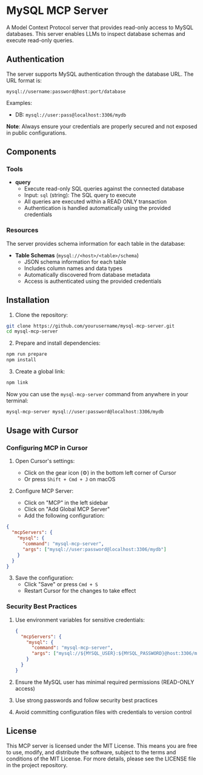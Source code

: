 # MySQL MCP Server

A Model Context Protocol server that provides read-only access to MySQL databases. This server enables LLMs to inspect database schemas and execute read-only queries.

## Authentication

The server supports MySQL authentication through the database URL. The URL format is:

```
mysql://username:password@host:port/database
```

Examples:

- DB: `mysql://user:pass@localhost:3306/mydb`

**Note**: Always ensure your credentials are properly secured and not exposed in public configurations.

## Components

### Tools

- **query**
  - Execute read-only SQL queries against the connected database
  - Input: `sql` (string): The SQL query to execute
  - All queries are executed within a READ ONLY transaction
  - Authentication is handled automatically using the provided credentials

### Resources

The server provides schema information for each table in the database:

- **Table Schemas** (`mysql://<host>/<table>/schema`)
  - JSON schema information for each table
  - Includes column names and data types
  - Automatically discovered from database metadata
  - Access is authenticated using the provided credentials

## Installation

1. Clone the repository:

```sh
git clone https://github.com/yourusername/mysql-mcp-server.git
cd mysql-mcp-server
```

2. Prepare and install dependencies:

```sh
npm run prepare
npm install
```

3. Create a global link:

```sh
npm link
```

Now you can use the `mysql-mcp-server` command from anywhere in your terminal:

```sh
mysql-mcp-server mysql://user:password@localhost:3306/mydb
```

## Usage with Cursor

### Configuring MCP in Cursor

1. Open Cursor's settings:

   - Click on the gear icon (⚙️) in the bottom left corner of Cursor
   - Or press `Shift + Cmd + J` on macOS

2. Configure MCP Server:
   - Click on "MCP" in the left sidebar
   - Click on "Add Global MCP Server"
   - Add the following configuration:

```json
{
  "mcpServers": {
    "mysql": {
      "command": "mysql-mcp-server",
      "args": ["mysql://user:password@localhost:3306/mydb"]
    }
  }
}
```

3. Save the configuration:
   - Click "Save" or press `Cmd + S`
   - Restart Cursor for the changes to take effect

### Security Best Practices

1. Use environment variables for sensitive credentials:

   ```json
   {
     "mcpServers": {
       "mysql": {
         "command": "mysql-mcp-server",
         "args": ["mysql://${MYSQL_USER}:${MYSQL_PASSWORD}@host:3306/mydb"]
       }
     }
   }
   ```

2. Ensure the MySQL user has minimal required permissions (READ-ONLY access)
3. Use strong passwords and follow security best practices
4. Avoid committing configuration files with credentials to version control

## License

This MCP server is licensed under the MIT License. This means you are free to use, modify, and distribute the software, subject to the terms and conditions of the MIT License. For more details, please see the LICENSE file in the project repository.
